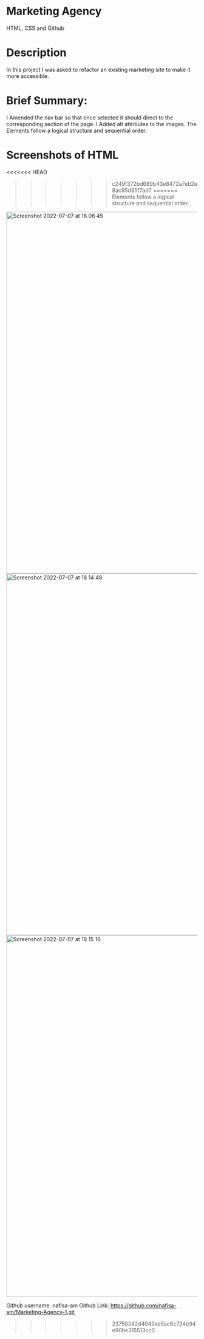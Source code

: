 # Marketing Agency

HTML, CSS and Github

# Description

In this project I was asked to refactor an existing marketing site to make it more accessible.

# Brief Summary:

I Amended the nav bar so that once selected it should direct to the corresponding section of the page.
I Added alt attributes to the images.
The Elements follow a logical structure and sequential order.

# Screenshots of HTML

<<<<<<< HEAD
> > > > > > > c249f372bd689b43e8472a7eb2e8ac95d85f7ad7
=======
Elements follow a logical structure and sequential order.

<img width="950" alt="Screenshot 2022-07-07 at 18 06 45" src="https://user-images.githubusercontent.com/108237958/177832205-7a750c6d-d040-452e-90c6-f04f15e5dcea.png">

<img width="950" alt="Screenshot 2022-07-07 at 18 14 48" src="https://user-images.githubusercontent.com/108237958/177832298-406d4f95-eec4-41a4-9e8b-58a1cff22001.png">


<img width="950" alt="Screenshot 2022-07-07 at 18 15 16" src="https://user-images.githubusercontent.com/108237958/177832454-bdab160f-f558-40e3-b920-b92a07966a21.png">




Github username: nafisa-am
Github Link: https://github.com/nafisa-am/Marketing-Agency-1.git

>>>>>>> 23750242d4049ae5ac6c734e94e90be315513cc0
